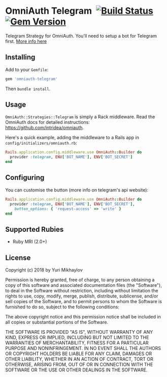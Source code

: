 # OmniAuth Telegram &nbsp;[![Build Status](https://secure.travis-ci.org/yurijmi/omniauth-telegram.svg?branch=master)](https://travis-ci.org/yurijmi/omniauth-telegram) [![Gem Version](https://img.shields.io/gem/v/omniauth-telegram.svg)](https://rubygems.org/gems/omniauth-telegram)

Telegram Strategy for OmniAuth. You'll need to setup a bot for Telegram first. [More info here](https://core.telegram.org/widgets/login)

## Installing

Add to your `Gemfile`:

```ruby
gem 'omniauth-telegram'
```

Then `bundle install`.

## Usage

`OmniAuth::Strategies::Telegram` is simply a Rack middleware. Read the OmniAuth docs for detailed instructions: 
https://github.com/intridea/omniauth.

Here's a quick example, adding the middleware to a Rails app in `config/initializers/omniauth.rb`:

```ruby
Rails.application.config.middleware.use OmniAuth::Builder do
  provider :telegram, ENV['BOT_NAME'], ENV['BOT_SECRET']
end
```

## Configuring

You can customise the button (more info on telegram's api website):

```ruby
Rails.application.config.middleware.use OmniAuth::Builder do
  provider :telegram, ENV['BOT_NAME'], ENV['BOT_SECRET'],
    button_options: { 'request-access' => 'write' }
end
```

## Supported Rubies

- Ruby MRI (2.0+)

## License

Copyright (c) 2018 by Yuri Mikhaylov

Permission is hereby granted, free of charge, to any person obtaining a copy of this software and associated documentation files (the "Software"), to deal in the Software without restriction, including without limitation the rights to use, copy, modify, merge, publish, distribute, sublicense, and/or sell copies of the Software, and to permit persons to whom the Software is furnished to do so, subject to the following conditions:

The above copyright notice and this permission notice shall be included in all copies or substantial portions of the Software.

THE SOFTWARE IS PROVIDED "AS IS", WITHOUT WARRANTY OF ANY KIND, EXPRESS OR IMPLIED, INCLUDING BUT NOT LIMITED TO THE WARRANTIES OF MERCHANTABILITY, FITNESS FOR A PARTICULAR PURPOSE AND NONINFRINGEMENT. IN NO EVENT SHALL THE AUTHORS OR COPYRIGHT HOLDERS BE LIABLE FOR ANY CLAIM, DAMAGES OR OTHER LIABILITY, WHETHER IN AN ACTION OF CONTRACT, TORT OR OTHERWISE, ARISING FROM, OUT OF OR IN CONNECTION WITH THE SOFTWARE OR THE USE OR OTHER DEALINGS IN THE SOFTWARE.
